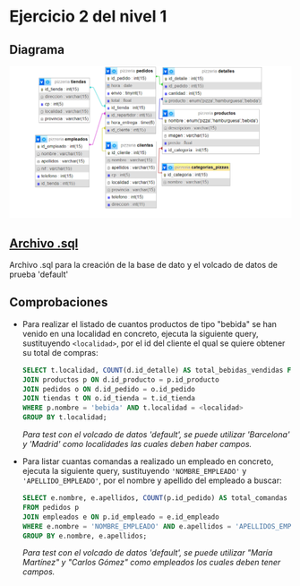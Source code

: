 # Ejercicio 2 del nivel 1
## Diagrama
![Diagrama bdd ej1 lvl1-2 sql It Academy](./ej1-2sql.png)

## [Archivo .sql](./pizzeria.sql)
Archivo .sql para la creación de la base de dato y el volcado de datos de prueba 'default'


## Comprobaciones

- Para realizar el listado de cuantos productos de tipo "bebida" se han venido en una localidad en concreto, ejecuta la siguiente query, sustituyendo `<localidad>`, por el id del cliente el qual se quiere obtener su total de compras:

    ```sql
    SELECT t.localidad, COUNT(d.id_detalle) AS total_bebidas_vendidas FROM detalles d 
    JOIN productos p ON d.id_producto = p.id_producto 
    JOIN pedidos o ON d.id_pedido = o.id_pedido 
    JOIN tiendas t ON o.id_tienda = t.id_tienda 
    WHERE p.nombre = 'bebida' AND t.localidad = <localidad> 
    GROUP BY t.localidad;
    ```

    _Para test con el volcado de datos 'default', se puede utilizar 'Barcelona' y 'Madrid' como localidades las cuales deben haber campos._

- Para listar cuantas comandas a realizado un empleado en concreto, ejecuta la siguiente query, sustituyendo `'NOMBRE_EMPLEADO'` y `'APELLIDO_EMPLEADO'`, por el nombre y apellido del empleado a buscar:


    ```sql
    SELECT e.nombre, e.apellidos, COUNT(p.id_pedido) AS total_comandas
    FROM pedidos p
    JOIN empleados e ON p.id_empleado = e.id_empleado
    WHERE e.nombre = 'NOMBRE_EMPLEADO' AND e.apellidos = 'APELLIDOS_EMPLEADO'
    GROUP BY e.nombre, e.apellidos;
    ```

    _Para test con el volcado de datos 'default', se puede utilizar "María Martínez" y "Carlos Gómez" como empleados los cuales deben tener campos._